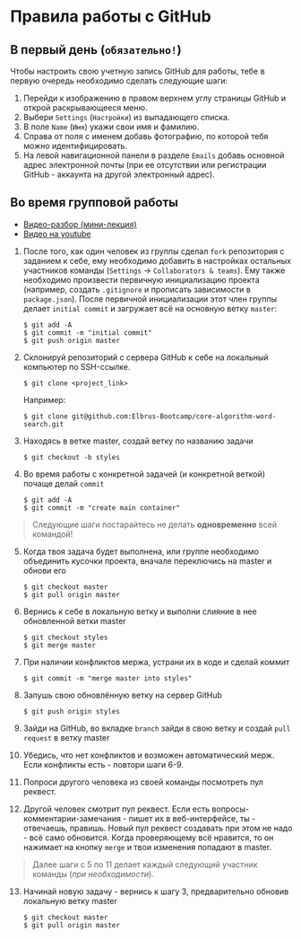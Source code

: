 # Правила работы с GitHub

## В первый день (`обязательно!`)

Чтобы настроить свою учетную запись GitHub для работы, тебе в первую очередь необходимо
сделать следующие шаги:

1. Перейди к изображению в правом верхнем углу страницы GitHub и открой раскрывающееся
   меню.
2. Выбери `Settings` (`Настройки`) из выпадающего списка.
3. В поле `Name` (`Имя`) укажи свои имя и фамилию.
4. Справа от поля с именем добавь фотографию, по которой тебя можно идентифицировать.
5. На левой навигационной панели в разделе `Emails` добавь основной адрес электронной
   почты (при ее отсутствии или регистрации GitHub - аккаунта на другой электронный
   адрес).

## Во время групповой работы

- [Видео-разбор (мини-лекция)](https://youtu.be/NhaiZBp3j-o)
- [Видео на youtube](https://youtu.be/2IBp4KIDJyU)

1. После того, как один человек из группы сделал `fork` репозитория с заданием к себе, ему
   необходимо добавить в настройках остальных участников команды (`Settings` ->
   `Collaborators & teams`). Ему также необходимо произвести первичную инициализацию
   проекта (например, создать `.gitignore` и прописать зависимости в `package.json`).
   После первичной инициализации этот член группы делает `initial commit` и загружает всё
   на основную ветку `master`:

   ```
   $ git add -A
   $ git commit -m "initial commit"
   $ git push origin master
   ```

2. Склонируй репозиторий с сервера GitHub к себе на локальный компьютер по SSH-ссылке.

   ```
   $ git clone <project_link>
   ```

   Например:

   ```
   $ git clone git@github.com:Elbrus-Bootcamp/core-algorithm-word-search.git
   ```

3. Находясь в ветке master, создай ветку по названию задачи

   ```
   $ git checkout -b styles
   ```

4. Во время работы с конкретной задачей (и конкретной веткой) почаще делай `commit`
   ```
   $ git add -A
   $ git commit -m "create main container"
   ```

> Следующие шаги постарайтесь не делать **одновременно** всей командой!

5. Когда твоя задача будет выполнена, или группе необходимо объединить кусочки проекта,
   вначале переключись на master и обнови его

   ```
   $ git checkout master
   $ git pull origin master
   ```

6. Вернись к себе в локальную ветку и выполни слияние в нее обновленной ветки master

   ```
   $ git checkout styles
   $ git merge master
   ```

7. При наличии конфликтов мержа, устрани их в коде и сделай коммит

   ```
   $ git commit -m "merge master into styles"
   ```

8. Запушь свою обновлённую ветку на сервер GitHub

   ```
   $ git push origin styles
   ```

9. Зайди на GitHub, во вкладке `branch` зайди в свою ветку и создай `pull request` в ветку
   master

10. Убедись, что нет конфликтов и возможен автоматический мерж. Если конфликты есть -
    повтори шаги 6-9.

11. Попроси другого человека из своей команды посмотреть пул реквест.

12. Другой человек смотрит пул реквест. Если есть вопросы-комментарии-замечания - пишет их
    в веб-интерфейсе, ты - отвечаешь, правишь. Новый пул реквест создавать при этом не
    надо - всё само обновится. Когда проверяющему всё нравится, то он нажимает на кнопку
    `merge` и твои изменения попадают в master.

> Далее шаги с 5 по 11 делает каждый следующий участник команды (_при необходимости_).

13. Начинай новую задачу - вернись к шагу 3, предварительно обновив локальную ветку master
    ```
    $ git checkout master
    $ git pull origin master
    ```
